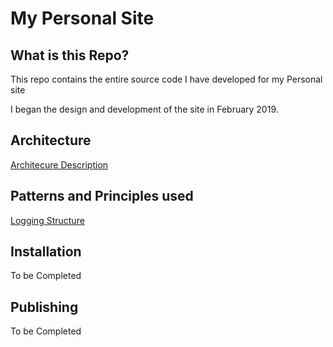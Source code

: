 # My Personal Site

## What is this Repo?

This repo contains the entire source code I have developed for my Personal site

I began the design and development of the site in February 2019.

## Architecture

[Architecure Description](https://github.com/Jhanbury/PersonalSite/wiki/Site-Architecture)

## Patterns and Principles used

[Logging Structure](https://github.com/Jhanbury/PersonalSite/wiki/Logging-Structure)


## Installation

To be Completed


##  Publishing 

To be Completed



